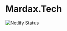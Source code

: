 # Mardax.Tech

[![Netlify Status](https://api.netlify.com/api/v1/badges/f27a8ba8-d866-45b6-951b-abc4ab881b6e/deploy-status)](https://app.netlify.com/sites/mardaxtech/deploys)